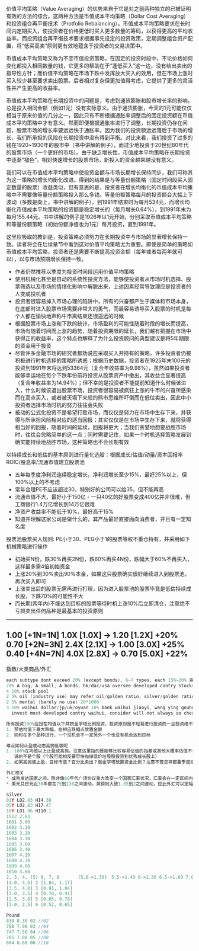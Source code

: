
价值平均策略（Value Averaging）的优势来自于它是对之前两种独立的已被证明有效的方法的综合。这两种方法是币值成本平均策略（Dollar Cost Averaging）和投资组合再平衡技术（Protfolio Rebalancing）。币值成本平均策略要求在长时间内定期买入，使投资者在价格更低时买入更多数量的筹码，以获得更高的平均收益率。而投资组合再平衡技术要求根据事先设定的投资政策，定期调整组合资产配置，将“低买高卖”原则更有效地蕴含于投资者的交易决策中。

币值成本平均策略又称为不变市值投资策略，在固定的投资时段中，不论价格如何变化都投入相同数量的钱，它更多的帮助在于“逢低买入”这一边，没有给出卖出的指导性方针；而价值平均策略在市场下跌中发挥放大买入的效用，但在市场上涨时买入较少甚至要求卖出股票。后者相对复杂但更加值得考虑，它提供了更多的灵活性并产生更高的收益率。

币值成本平均策略在长期投资中的问题是，考虑到通货膨胀和股市增长率的影响，总是投入相同金额（例如1元）没有实际意义。由于通货膨胀，今天的1元可能仅仅相当于原来价值的几分之一，因此只有不断根据通胀率调整后的固定投资额在币值成本平均策略中才有意义。然而即便根据通胀率进行了调整，长期投资仍存在问题，股票市场的增长率要远远快于通胀率。因为我们的投资额远远落后于市场的增长，我们所承担的风险在长期投资中没有得到平衡。对比来看，我们投资了过多的钱在1920~1930年的股市中（书中讲解的例子），而过少地投资于20世纪80年代的股票市场（一个更好的市场）。由于缺乏增长性，币值成本平均策略在长期投资中逐渐“褪色”，相对快速增长的股票市场，新投入的资金越来越没有意义。

我们可以在币值成本平均策略中使投资金额与市场长期增长保持同步，我们可称其为这一策略的增长均衡化改进。得到的结果是与等量份额策略（固定时间段买入固定数量的股票）收益类似，但有意思的是，投资者在增长均衡化的币值成本平均策略中不需要像等量份额策略投入那么多钱。等量份额策略每月的投资额会大幅上下波动（多数是向上，书中讲解的例子），到1991年结束时为每月534元，而增长均衡化币值成本平均策略的投资额是稳定增长的（每月增长0.64%），到1991年末为每月155.44元。书中讲解的例子是1926年以1元开始，分别采取币值成本平均策略和等量份额策略（初始份额净值也为1元）每月投资，直到1991年。

这里应吸取的教训是，投资策略必须努力在长期投资中与市场的显著增长保持一致。读者将会在后续章节中看到这对价值平均策略尤为重要。即使是简单的策略如币值成本平均策略，投资者还是需要不断提高投资金额（每年或者每两年就可以），以与市场预期增长保持一致。

- 作者仍然推荐以季度为投资时间段运用价值平均策略
- 使用机械化甚至是自动的系统性投资方法，能够使投资者从市场时机选择、股票筛选以及市场的情绪化影响中解脱出来，上述因素经常导致理应是投资者的人变成投机者
- 投资者很容易掉入市场心理的陷阱中，所有的兴奋都产生于媒体和市场本身，在底部时进入股票市场需要非常大的勇气，而最容易诱导买入股票的时机是每个人都在愉快地声称牛市离结束还很遥远的时候
- 根据股票市场上涨和下跌的统计，市场盈利的可能性随着时段的增长而提高，市场有随着时间而上涨的趋势，随着投资期限的延长，我们越有把握在市场中获得正的收益率，这个特点也解释了为什么投资顾问的典型建议是将5年期限的资金用于投资
- 尽管许多金融市场的研究者都劝说应采取买入并持有的策略，许多投资者仍被积极进行时机选择的策略所诱惑；根据历史数据，投资者在1925年末100元的投资到1991年末将达到53364元（复合年收益率为9.98%），虽然如果投资者能够幸运地在每个下跌年份前将投资从股票资产中撤出，其收益会显著提高（复合年收益率为14.94%）；但不幸的是投资者不能提前知道什么时候该进入，什么时候该退出股票市场，投资者很容易被疯狂上涨的牛市的兴奋所感染而在高点买入，或者被天塌下来般的熊市思维所吓倒而在低位卖出，因此中小投资者选择市场时机的努力往往会失败
- 被动的公式化投资不是希望打败市场，而仅仅是努力在市场中生存下来，并获得与所承担风险相对应的适当回报；其实仅仅是在市场中生存下来，就将获得相当好的回报，随着时间的延续，回报将更大；当我们贪婪地想要战胜市场时，往往会忽略简单的这一点；同时需要记住，如果一个时机选择策略发展到确实能持续地战胜市场，这种策略也不会长期有效

以持续成长和低估的基本原则进行量化选股：根据成长/估值/动量/资本回报率ROIC/股息率/流通市值建立股票池
- 五年每季度净利润连续稳定增长，净利润增长至少15%，最好25%以上，但100%以上的不考虑
- 常年合理PE不应该超过30，特别好的公司可以给35，但不能再高
- 流通市值不大，最好小于150亿 - 一只40亿的好股票变成400亿并非很难，但工商银行1.4万亿增长到14万亿很难
- 净资产收益率不能低于10%，最好高于15%
- 知道并理解这家公司是做什么的，其产品最好直接面向消费者，并且有一定知名度

股票池股票买入规则: PE小于30、PEG小于1的股票等权不重仓持有，并采用如下机械策略进行操作
* 初始买N份，跌30%再买2N份，跌60%再买4N份，跌幅大于60%不再买入，这样最多需4倍初始资金
* 上涨20%到30%卖出90%本金，如果这只股票确实很好继续进入到股票池，再次买入即可
* 上涨卖出后的股票无需再进行打理，因为进入股票池的股票毕竟是低估持续成长股，下跌70%的可能性不大
* 而长期(两年内)不能达到目标的股票等待时机上涨10%后立即清仓，注意绝不亏损卖出任何品种是最基本的投资原则
---
1.00 [+1N=1N] 1.0X [1.0X] -> 1.20 [1.2X] +20%
0.70 [+2N=3N] 2.4X [2.1X] -> 1.00 [3.0X] +25%
0.40 [+4N=7N] 4.0X [2.8X] -> 0.70 [5.0X] +22%
---

指数/大类商品/外汇
```c
each subtype dont exceed 20% (except bonds), 6~7 types, each 15%~20% 资产配置，风险平价, 动态估值平衡
70% A big, A small, A bonds, hk/dac/usa oversee developed contry stocks; stocks/bonds 25%~75%
4 10% stock pool
2 5% oil (industry use) may refer oil/golden ratio, silver/golden ratio
2 5% mental (barely no use) 20*1000
3 10% waihui dollar/jp/uk/oyuan 10% bank waihui jiaoyi, wang ying gouhui,
  invest most developed contry waihui, consider will not always so cheap

所有投资100%应投在均值以下并按金字塔比例投资，投资原则是不轻易进行投资而一旦投资绝不亏损卖出任何品种
1. 预估均值下最大跌幅，在相应跌幅点放置金额
2. 同时在多个品种进行，一个没机会不一定另外一个也没有机会达到目标

难点如何止盈或动态高抛低吸呢
1. 100%在均值以上止盈或高抛，注意这里指的是能够比较容易估值的指基或其他大概率估值不会出错的品种，
   说的不是个股（个股可能相反要尽快抛掉低价垃圾股投资到优秀成长股上）
2. 如果高抛或止盈，目标市值？百分比卖出？倒金字塔放置资金比例？注意不管怎样都要季度或半年动态平衡一次（资金和估值）

外汇相关
* 成熟发达国家之间，除非像80年代广场协议重大改变一个国家汇率状况，汇率会在一定区间内波动
* 美元兑日元近30年都在75到130之间波动，英镑则大致1.05到2之间波动，应此外汇可以定幅(如5%)在不同价位放置资金

Silver
01Y LO2.83 HI4.38
05Y LO2.83 HI7.47
10Y LO1.96 HI10.1
1512 2.83
1601 3.00
1602 3.20
1603 3.20
1604 3.10
1605 3.60
1606 3.40
1607 4.20
1608 4.30
1609 4.00
1610 3.80
2, 3, 4, (5) 6, 7, 8       (5.0->1.30)　5.5->1.43 6->1.56 6.5->1.69 7.0->1.82 7.5->1.95 8.0->2.08
[4.0, 4.5] 2 [1.04, 1.17]
[3.5, 4.0] 3 [0.91, 1.04]
[3.0, 3.5] 4 [0.78, 0.91]
[2.5, 3.0] 5 [0.65, 0.78]
[2.0, 2.5] 6 [0.52, 0.65]

Pound
830 8.30 02 //02
788 7.90 03 //04
747 7.50 04 //06
705 7.00 05 //08
664 6.60 06 //10
```
